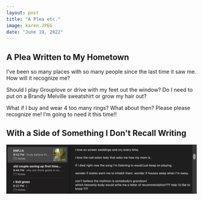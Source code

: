 ```yaml
---
layout: post
title: "A Plea etc."
image: karen.JPEG
date: "June 19, 2022"
---
```


## A Plea Written to My Hometown

I’ve been so many places with so many people since the last time it saw me. How will it recognize me? 

Should I play Grouplove or drive with my feet out the window? Do I need to put on a Brandy Melville sweatshirt or grow my hair out? 

What if I buy and wear 4 too many rings? What about then?
Please please recognize me! I’m going to need it this time!!

## With a Side of Something I Don't Recall Writing

![Notes App of Course](https://raw.githubusercontent.com/sophieggee/fkagrace/gh-pages/assets/img/prays.png "Notes App of Course")